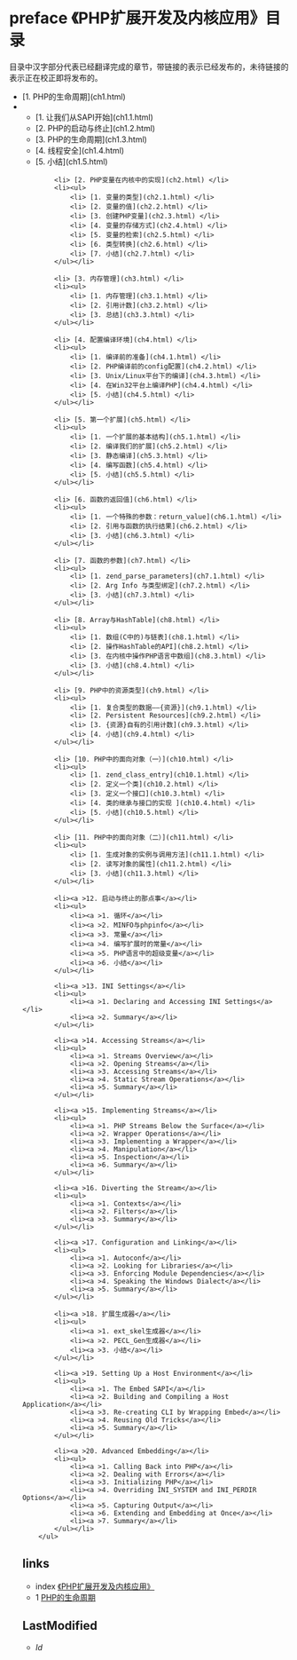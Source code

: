 # preface 《PHP扩展开发及内核应用》目录 

目录中汉字部分代表已经翻译完成的章节，带链接的表示已经发布的，未待链接的表示正在校正即将发布的。
<ul class="catalog">
			<li> [1. PHP的生命周期](ch1.html) </li>
			<li><ul>
				<li> [1. 让我们从SAPI开始](ch1.1.html) </li>
				<li> [2. PHP的启动与终止](ch1.2.html) </li>
				<li> [3. PHP的生命周期](ch1.3.html) </li>
				<li> [4. 线程安全](ch1.4.html) </li>
				<li> [5. 小结](ch1.5.html) </li>
			</ul></li>
			
			<li> [2. PHP变量在内核中的实现](ch2.html) </li>
			<li><ul>
				<li> [1. 变量的类型](ch2.1.html) </li>
				<li> [2. 变量的值](ch2.2.html) </li>
				<li> [3. 创建PHP变量](ch2.3.html) </li>
				<li> [4. 变量的存储方式](ch2.4.html) </li>
				<li> [5. 变量的检索](ch2.5.html) </li>
				<li> [6. 类型转换](ch2.6.html) </li>
				<li> [7. 小结](ch2.7.html) </li>
			</ul></li>
			
			<li> [3. 内存管理](ch3.html) </li>
			<li><ul>
				<li> [1. 内存管理](ch3.1.html) </li>
				<li> [2. 引用计数](ch3.2.html) </li>
				<li> [3. 总结](ch3.3.html) </li>
			</ul></li>
			
			<li> [4. 配置编译环境](ch4.html) </li>
			<li><ul>
				<li> [1. 编译前的准备](ch4.1.html) </li>
				<li> [2. PHP编译前的config配置](ch4.2.html) </li>
				<li> [3. Unix/Linux平台下的编译](ch4.3.html) </li>
				<li> [4. 在Win32平台上编译PHP](ch4.4.html) </li>
				<li> [5. 小结](ch4.5.html) </li>
			</ul></li>
			
			<li> [5. 第一个扩展](ch5.html) </li>
			<li><ul>
				<li> [1. 一个扩展的基本结构](ch5.1.html) </li>
				<li> [2. 编译我们的扩展](ch5.2.html) </li>
				<li> [3. 静态编译](ch5.3.html) </li>
				<li> [4. 编写函数](ch5.4.html) </li>
				<li> [5. 小结](ch5.5.html) </li>
			</ul></li>
			
			<li> [6. 函数的返回值](ch6.html) </li>
			<li><ul>
				<li> [1. 一个特殊的参数：return_value](ch6.1.html) </li>
				<li> [2. 引用与函数的执行结果](ch6.2.html) </li>
				<li> [3. 小结](ch6.3.html) </li>
			</ul></li>
			
			<li> [7. 函数的参数](ch7.html) </li>
			<li><ul>
				<li> [1. zend_parse_parameters](ch7.1.html) </li>
				<li> [2. Arg Info 与类型绑定](ch7.2.html) </li>
				<li> [3. 小结](ch7.3.html) </li>
			</ul></li>
			
			<li> [8. Array与HashTable](ch8.html) </li>
			<li><ul>
				<li> [1. 数组(C中的)与链表](ch8.1.html) </li>
				<li> [2. 操作HashTable的API](ch8.2.html) </li>
				<li> [3. 在内核中操作PHP语言中数组](ch8.3.html) </li>
				<li> [3. 小结](ch8.4.html) </li>
			</ul></li>
			
			<li> [9. PHP中的资源类型](ch9.html) </li>
			<li><ul>
				<li> [1. 复合类型的数据——{资源}](ch9.1.html) </li>
				<li> [2. Persistent Resources](ch9.2.html) </li>
				<li> [3. {资源}自有的引用计数](ch9.3.html) </li>
				<li> [4. 小结](ch9.4.html) </li>
			</ul></li>
			
			<li> [10. PHP中的面向对象（一）](ch10.html) </li>
			<li><ul>
				<li> [1. zend_class_entry](ch10.1.html) </li>
				<li> [2. 定义一个类](ch10.2.html) </li>
				<li> [3. 定义一个接口](ch10.3.html) </li>
				<li> [4. 类的继承与接口的实现 ](ch10.4.html) </li>
				<li> [5. 小结](ch10.5.html) </li>
			</ul></li>
			
			<li> [11. PHP中的面向对象（二）](ch11.html) </li>
			<li><ul>
				<li> [1. 生成对象的实例与调用方法](ch11.1.html) </li>
				<li> [2. 读写对象的属性](ch11.2.html) </li>
				<li> [3. 小结](ch11.3.html) </li>
			</ul></li>
			
			<li><a >12. 启动与终止的那点事</a></li>
			<li><ul>
				<li><a >1. 循环</a></li>
				<li><a >2. MINFO与phpinfo</a></li>
				<li><a >3. 常量</a></li>
				<li><a >4. 编写扩展时的常量</a></li>
				<li><a >5. PHP语言中的超级变量</a></li>
				<li><a >6. 小结</a></li>
			</ul></li>
			
			<li><a >13. INI Settings</a></li>
			<li><ul>
				<li><a >1. Declaring and Accessing INI Settings</a></li>
				<li><a >2. Summary</a></li>
			</ul></li>
			
			<li><a >14. Accessing Streams</a></li>
			<li><ul>
				<li><a >1. Streams Overview</a></li>
				<li><a >2. Opening Streams</a></li>
				<li><a >3. Accessing Streams</a></li>
				<li><a >4. Static Stream Operations</a></li>
				<li><a >5. Summary</a></li>
			</ul></li>
			
			<li><a >15. Implementing Streams</a></li>
			<li><ul>
				<li><a >1. PHP Streams Below the Surface</a></li>
				<li><a >2. Wrapper Operations</a></li>
				<li><a >3. Implementing a Wrapper</a></li>
				<li><a >4. Manipulation</a></li>
				<li><a >5. Inspection</a></li>
				<li><a >6. Summary</a></li>
			</ul></li>
			
			<li><a >16. Diverting the Stream</a></li>
			<li><ul>
				<li><a >1. Contexts</a></li>
				<li><a >2. Filters</a></li>
				<li><a >3. Summary</a></li>
			</ul></li>
			
			<li><a >17. Configuration and Linking</a></li>
			<li><ul>
				<li><a >1. Autoconf</a></li>
				<li><a >2. Looking for Libraries</a></li>
				<li><a >3. Enforcing Module Dependencies</a></li>
				<li><a >4. Speaking the Windows Dialect</a></li>
				<li><a >5. Summary</a></li>
			</ul></li>
			
			<li><a >18. 扩展生成器</a></li>
			<li><ul>
				<li><a >1. ext_skel生成器</a></li>
				<li><a >2. PECL_Gen生成器</a></li>
				<li><a >3. 小结</a></li>
			</ul></li>
			
			<li><a >19. Setting Up a Host Environment</a></li>
			<li><ul>
				<li><a >1. The Embed SAPI</a></li>
				<li><a >2. Building and Compiling a Host Application</a></li>
				<li><a >3. Re-creating CLI by Wrapping Embed</a></li>
				<li><a >4. Reusing Old Tricks</a></li>
				<li><a >5. Summary</a></li>
			</ul></li>
			
			<li><a >20. Advanced Embedding</a></li>
			<li><ul>
				<li><a >1. Calling Back into PHP</a></li>
				<li><a >2. Dealing with Errors</a></li>
				<li><a >3. Initializing PHP</a></li>
				<li><a >4. Overriding INI_SYSTEM and INI_PERDIR Options</a></li>
				<li><a >5. Capturing Output</a></li>
				<li><a >6. Extending and Embedding at Once</a></li>
				<li><a >7. Summary</a></li>
			</ul></li>
		</ul>


## links
   * index [《PHP扩展开发及内核应用》](<index.md>)
   * 1 [PHP的生命周期](<1.md>)

## LastModified 
   * $Id$
